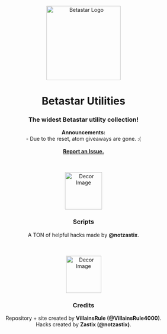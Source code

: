 <div id="top"></div>
<br />
<div align="center">
  <a href="https://betastar.org">
    <img src="https://VillainsRule2000.github.io/Betastar/images/logo.png" alt="Betastar Logo" width="200" height="200">
  </a>
  <h1 align="center">Betastar Utilities</h1>
  
  <h3 align="center">The widest Betastar utility collection!</h3>

  <p align="center">
    <b>Announcements:</b><br>
    - Due to the reset, atom giveaways are gone. :(<br>
    <br>
    <b><a href="https://github.com/VillainsRule2000/Betastar/issues">Report an Issue.</a></b>
  </p>
</div>
<br>
<div id="top"></div>
<br />
<div align="center">
  <a href="https://villainsrule2000.github.io/Betastar/scripts">
    <img src="https://VillainsRule2000.github.io/Betastar/images/spaceDebugger.png" alt="Decor Image" width="100" height="100">
  </a>
  <h3 align="center">Scripts</h3>

  <p align="center">
    A TON of helpful hacks made by <b>@notzastix</b>.
  </p>
</div>
<br>
<div id="top"></div>
<br />
<div align="center">
  <img src="https://VillainsRule2000.github.io/Betastar/images/diamondGift.png" alt="Decor Image" width="95" height="100">
  <h3 align="center">Credits</h3>

  <p align="center">
    Repository + site created by <b>VillainsRule (@VillainsRule4000)</b>.<br>
    Hacks created by <b>Zastix (@notzastix)</b>.
  </p>
</div>
